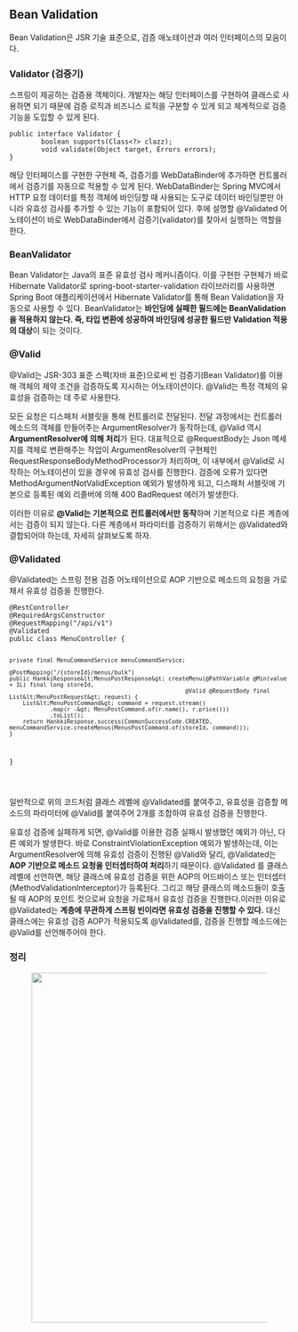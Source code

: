 <h2>Bean Validation</h2>
<p>Bean Validation은 JSR 기술 표준으로, 검증 애노테이션과 여러 인터페이스의 모음이다.</p>
<h3>Validator (검증기)</h3>
<p>스프링이 제공하는 검증용 객체이다. 개발자는 해당 인터페이스를 구현하여 클래스로 사용하면 되기 때문에 검증 로직과 비즈니스 로직을 구분할 수 있게 되고 체계적으로 검증 기능을 도입할 수 있게 된다.</p>
<pre class="routeros"><code>public interface Validator {
		boolean supports(Class&lt;?&gt; clazz);
		void validate(Object target, Errors errors);
}
</code></pre>
<p>해당 인터페이스를 구현한 구현체 즉, 검증기를 WebDataBinder에 추가하면 컨트롤러에서 검증기를 자동으로 적용할 수 있게 된다. WebDataBinder는 Spring MVC에서 HTTP 요청 데이터를 특정 객체에 바인딩할 때 사용되는 도구로 데이터 바인딩뿐만 아니라 유효성 검사를 추가할 수 있는 기능이 포함되어 있다. 후에 설명할 @Validated 어노테이션이 바로 WebDataBinder에서 검증기(validator)를 찾아서 실행하는 역할을 한다.</p>
<h3>BeanValidator</h3>
<p>Bean Validator는 Java의 표준 유효성 검사 메커니즘이다. 이를 구현한 구현체가 바로 Hibernate Validator로 spring-boot-starter-validation 라이브러리를 사용하면 Spring Boot 애플리케이션에서 Hibernate Validator를 통해 Bean Validation을 자동으로 사용할 수 있다. BeanValidator는 <b>바인딩에 실패한 필드에는 BeanValidation을 적용하지 않는다. 즉, 타입 변환에 성공하여 바인딩에 성공한 필드만 Validation 적용의 대상</b>이 되는 것이다.</p>
<h3>@Valid</h3>
<p>@Valid는 JSR-303 표준 스펙(자바 표준)으로써 빈 검증기(Bean Validator)를 이용해 객체의 제약 조건을 검증하도록 지시하는 어노테이션이다. @Valid는 특정 객체의 유효성을 검증하는 데 주로 사용한다.</p>
<p>모든 요청은 디스패처 서블릿을 통해 컨트롤러로 전달된다. 전달 과정에서는 컨트롤러 메소드의 객체를 만들어주는 ArgumentResolver가 동작하는데, @Valid 역시 <b>ArgumentResolver에 의해 처리</b>가 된다. 대표적으로 @RequestBody는 Json 메세지를 객체로 변환해주는 작업이 ArgumentResolver의 구현체인RequestResponseBodyMethodProcessor가 처리하며, 이 내부에서 @Valid로 시작하는 어노테이션이 있을 경우에 유효성 검사를 진행한다. 검증에 오류가 있다면 MethodArgumentNotValidException 예외가 발생하게 되고, 디스패처 서블릿에 기본으로 등록된 예외 리졸버에 의해 400 BadRequest 에러가 발생한다.</p>
<p>이러한 이유로 <b>@Valid는 기본적으로&nbsp;컨트롤러에서만 동작</b>하며 기본적으로 다른 계층에서는 검증이 되지 않는다. 다른 계층에서 파라미터를 검증하기 위해서는 @Validated와 결합되어야 하는데, 자세히 살펴보도록 하자.</p>
<h3>@Validated</h3>
<p>@Validated는 스프링 전용 검증 어노테이션으로 AOP 기반으로 메소드의 요청을 가로채서 유효성 검증을 진행한다.</p>
<pre class="kotlin"><code>@RestController
@RequiredArgsConstructor
@RequestMapping("/api/v1")
@Validated
public class MenuController {

    private final MenuCommandService menuCommandService;

    @PostMapping("/{storeId}/menus/bulk")
    public HankkiResponse&lt;MenusPostResponse&gt; createMenu(@PathVariable @Min(value = 1L) final long storeId,
                                                        @Valid @RequestBody final List&lt;MenuPostRequest&gt; request) {
        List&lt;MenuPostCommand&gt; command = request.stream()
                .map(r -&gt; MenuPostCommand.of(r.name(), r.price()))
                .toList();
        return HankkiResponse.success(CommonSuccessCode.CREATED, menuCommandService.createMenus(MenusPostCommand.of(storeId, command)));
    }
}

</code></pre>
<p>일반적으로 위의 코드처럼 클래스 레벨에 @Validated를 붙여주고, 유효성을 검증할 메소드의 파라미터에 @Valid를 붙여주어 2개를 조합하여 유효성 검증을 진행한다.</p>
<p>유효성 검증에 실패하게 되면, @Valid를 이용한 검증 실패시 발생했던 예외가 아닌, 다른 예외가 발생한다. 바로 ConstraintViolationException 예외가 발생하는데, 이는 ArgumentResolver에 의해 유효성 검증이 진행된 @Valid와 달리, @Validated는 <b>AOP 기반으로 메소드 요청을 인터셉터하여 처리</b>하기 때문이다. @Validated 를 클래스 레벨에 선언하면, 해당 클래스에 유효성 검증을 위한 AOP의 어드바이스 또는 인터셉터(MethodValidationInterceptor)가 등록된다. 그리고 해당 클래스의 메소드들이 호출될 때 AOP의 포인트 컷으로써 요청을 가로채서 유효성 검증을 진행한다.이러한 이유로 @Validated는 <b>계층에 무관하게 스프링 빈이라면 유효성 검증을 진행할 수 있다.</b> 대신 클래스에는 유효성 검증 AOP가 적용되도록&nbsp;@Validated를, 검증을 진행할 메소드에는 @Valid를 선언해주어야 한다.</p>
<h3>정리</h3>
<p><figure class="imageblock alignCenter"><span><img height="628" src="https://blog.kakaocdn.net/dn/FMdps/btsML8R9bbA/y75MV3Zrq7mvRdGaSv3TZ1/img.png" width="1824" /></span></figure>
</p>